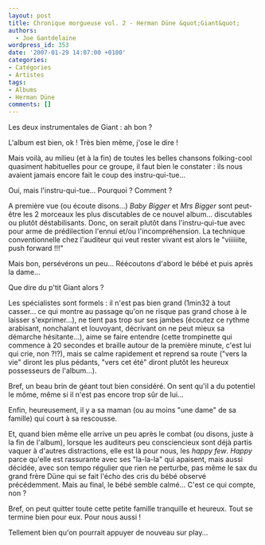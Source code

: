 ```yaml
---
layout: post
title: Chronique morgueuse vol. 2 - Herman Düne &quot;Giant&quot;
authors:
  - Joe Gantdelaine
wordpress_id: 353
date: '2007-01-29 14:07:00 +0100'
categories:
- Catégories
- Artistes
tags:
- Albums
- Herman Düne
comments: []
---
```

Les deux instrumentales de Giant : ah bon ?

L'album est bien, ok ! Très bien même, j'ose le dire !

Mais voilà, au milieu (et à la fin) de toutes les belles chansons folking-cool quasiment habituelles pour ce groupe, il faut bien le constater : ils nous avaient jamais encore fait le coup des instru-qui-tue...

Oui, mais l'instru-qui-tue... Pourquoi ? Comment ?

A première vue (ou écoute disons...) *Baby Bigger* et *Mrs Bigger* sont peut-être les 2 morceaux les plus discutables de ce nouvel album... discutables ou plutôt déstabilisants. Donc, on serait plutôt dans l'instru-qui-tue avec pour arme de prédilection l'ennui et/ou l'incompréhension. La technique conventionnelle chez l'auditeur qui veut rester vivant est alors le "viiiiiite, push forward !!!"

Mais bon, persévérons un peu... Réécoutons d'abord le bébé et puis après la dame...

Que dire du p'tit Giant alors ?

Les spécialistes sont formels : il n'est pas bien grand (1min32 à tout casser... ce qui montre au passage qu'on ne risque pas grand chose à le laisser s'exprimer...), ne tient pas trop sur ses jambes (écoutez ce rythme arabisant, nonchalant et louvoyant, décrivant on ne peut mieux sa démarche hésitante...), aime se faire entendre (cette trompinette qui commence à 20 secondes et braille autour de la première minute, c'est lui qui crie, non ?!?), mais se calme rapidement et reprend sa route ("vers la vie" diront les plus pédants, "vers cet été" diront plutôt les heureux possesseurs de l'album...).

Bref, un beau brin de géant tout bien considéré. On sent qu'il a du potentiel le môme, même si il n'est pas encore trop sûr de lui...

Enfin, heureusement, il y a sa maman (ou au moins "une dame" de sa famille) qui court à sa rescousse.

Et, quand bien même elle arrive un peu après le combat (ou disons, juste à la fin de l'album), lorsque les auditeurs peu consciencieux sont déjà partis vaquer à d'autres distractions, elle est là pour nous, les *happy few*. *Happy* parce qu'elle est rassurante avec ses "la-la-la" qui apaisent, mais aussi décidée, avec son tempo régulier que rien ne perturbe, pas même le sax du grand frère Düne qui se fait l'écho des cris du bébé observé précédemment. Mais au final, le bébé semble calmé... C'est ce qui compte, non ?

Bref, on peut quitter toute cette petite famille tranquille et heureux. Tout se termine bien pour eux. Pour nous aussi !

Tellement bien qu'on pourrait appuyer de nouveau sur play…
